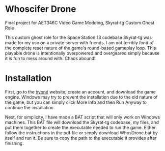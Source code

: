 # Whoscifer Drone
Final project for AET346C Video Game Modding, Skyrat-tg Custom Ghost Role

This custom ghost role for the Space Station 13 codebase Skyrat-tg was made for my use on a private server with friends. I am not terribly fond of the complete reset nature of the game's round-based gameplay loop. This playable drone is intentionally overpowered and overgeared simply because it is fun to mess around with. Chaos abound! 

# Installation
First, go to the [byond](https://www.byond.com/?) website, create an account, and download the game engine. Windows may try to prevent the installation due to the old nature of the game, but you can simply click More Info and then Run Anyway to continue the installation.

Next, for simplicity, I have made a BAT script that will only work on Windows machines. This BAT file will download the Skyrat-tg codebase, my files, and put them together to create the executable needed to run the game. Either follow the instructions in the pdf file or simply download WhosDrone.bat by itself and run it. Be sure to copy the path to the executable it provides after finishing.
